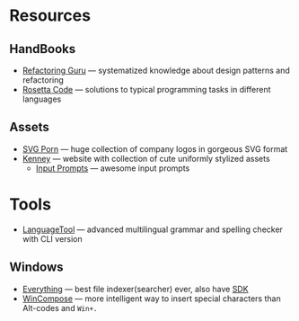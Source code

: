 # Resources
## HandBooks

* [Refactoring Guru](https://refactoring.guru/) — systematized knowledge about design patterns and refactoring
* [Rosetta Code](https://rosettacode.org/wiki/Rosetta_Code) — solutions to typical programming tasks in different
  languages

## Assets

* [SVG Porn](https://svgporn.com/) — huge collection of company logos in gorgeous SVG format
* [Kenney](https://kenney.nl/) — website with collection of cute uniformly stylized assets
  * [Input Prompts](https://kenney.nl/assets/input-prompts) — awesome input prompts

# Tools

* [LanguageTool](https://languagetool.org/) — advanced multilingual grammar and spelling checker with CLI version

## Windows

* [Everything](https://www.voidtools.com/) — best file indexer(searcher) ever, also have
  [SDK](https://www.voidtools.com/support/everything/sdk/)
* [WinCompose](http://wincompose.info/) — more intelligent way to insert special characters than Alt-codes and `Win+.`